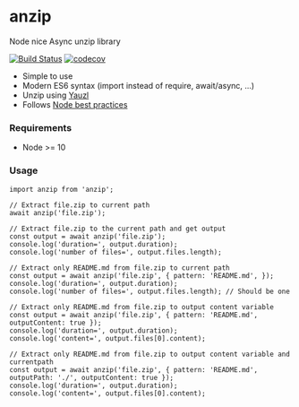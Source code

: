 # anzip
Node nice Async unzip library

[![Build Status](https://travis-ci.com/mikbry/anzip.svg?token=mRB1zwsyoRAKcamR2qpU&branch=master)](https://travis-ci.com/mikbry/anzip) [![codecov](https://codecov.io/gh/mikbry/anzip/branch/master/graph/badge.svg?token=K4P0vnM5fh)](https://codecov.io/gh/mikbry/anzip)



- Simple to use
- Modern ES6 syntax (import instead of require, await/async, ...)
- Unzip using [Yauzl](https://github.com/thejoshwolfe/yauzl/)
- Follows [Node best practices](https://github.com/goldbergyoni/nodebestpractices)

### Requirements
- Node >= 10

### Usage

```
import anzip from 'anzip';

// Extract file.zip to current path
await anzip('file.zip');

// Extract file.zip to the current path and get output
const output = await anzip('file.zip');
console.log('duration=', output.duration);
console.log('number of files=', output.files.length);

// Extract only README.md from file.zip to current path
const output = await anzip('file.zip', { pattern: 'README.md', });
console.log('duration=', output.duration);
console.log('number of files=', output.files.length); // Should be one

// Extract only README.md from file.zip to output content variable
const output = await anzip('file.zip', { pattern: 'README.md', outputContent: true });
console.log('duration=', output.duration);
console.log('content=', output.files[0].content);

// Extract only README.md from file.zip to output content variable and currentpath
const output = await anzip('file.zip', { pattern: 'README.md', outputPath: './', outputContent: true });
console.log('duration=', output.duration);
console.log('content=', output.files[0].content);

```
